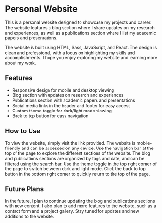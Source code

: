 # Personal Website

This is a personal website designed to showcase my projects and career. The website features a blog section where I share updates on my research and experiences, as well as a publications section where I list my academic papers and presentations.

The website is built using HTML, Sass, JavaScript, and React. The design is clean and professional, with a focus on highlighting my skills and accomplishments. I hope you enjoy exploring my website and learning more about my work. 

## Features

- Responsive design for mobile and desktop viewing
- Blog section with updates on research and experiences
- Publications section with academic papers and presentations
- Social media links in the header and footer for easy access
- Custom theme toggle for dark/light mode viewing
- Back to top button for easy navigation

## How to Use

To view the website, simply visit the link provided. The website is mobile-friendly and can be accessed on any device. Use the navigation bar at the top of the page to explore the different sections of the website. The blog and publications sections are organized by tags and date, and can be filtered using the search bar. Use the theme toggle in the top right corner of the page to switch between dark and light mode. Click the back to top button in the bottom right corner to quickly return to the top of the page.

## Future Plans

In the future, I plan to continue updating the blog and publications sections with new content. I also plan to add more features to the website, such as a contact form and a project gallery. Stay tuned for updates and new additions to the website.
